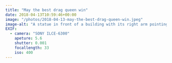 ```yaml
---
title: "May the best drag queen win"
date: 2018-04-13T10:59:46+00:00
image: "/photos/2018-04-13-may-the-best-drag-queen-win.jpeg"
image-alt: "A statue in front of a building with its right arm pointing upwards, similar in style to RuPaul"
EXIF:
  - camera: "SONY ILCE-6300"
    apeture: 5.6
    shutter: 0.001
    focallength: 33
    iso: 400
---
```


